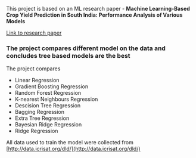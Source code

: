 This project is based on an ML research paper - **Machine Learning-Based Crop Yield Prediction in South India:
 Performance Analysis of Various Models**
 
 [Link to research paper](https://www.mdpi.com/2809008)


### The project compares different model on the data and concludes tree based models are the best

The project compares
- Linear Regression
- Gradient Boosting Regression
- Random Forest Regression
- K-nearest Neighbours Regression
- Descision Tree Regression
- Bagging Regression
- Extra Tree Regression
- Bayesian Ridge Regression
- Ridge Regression


All data used to train the model were collected from [http://data.icrisat.org/dld/](http://data.icrisat.org/dld/)

